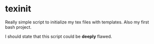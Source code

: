 # texinit

Really simple script to initialize my tex files with templates. Also my first bash project.

I should state that this script could be **deeply** flawed.

